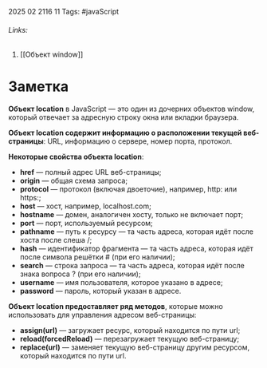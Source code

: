 2025 02 2116 11
Tags: #javaScript 
###### Links: 
1) [[Объект window]]
# Заметка
**Объект location** в JavaScript — это один из дочерних объектов window, который отвечает за адресную строку окна или вкладки браузера.  

**Объект location содержит информацию о расположении текущей веб-страницы**: URL, информацию о сервере, номер порта, протокол. 

**Некоторые свойства объекта location**:

- **href** — полный адрес URL веб-страницы; 
- **origin** — общая схема запроса; 
- **protocol** — протокол (включая двоеточие), например, http: или https:; 
- **host** — хост, например, localhost.com; 
- **hostname** — домен, аналогичен хосту, только не включает порт; 
- **port** — порт, используемый ресурсом;
- **pathname** — путь к ресурсу — та часть адреса, которая идёт после хоста после слеша /;
- **hash** — идентификатор фрагмента — та часть адреса, которая идёт после символа решётки # (при его наличии); 
- **search** — строка запроса — та часть адреса, которая идёт после знака вопроса ? (при его наличии); 
- **username** — имя пользователя, которое указано в адресе; 
- **password** — пароль, который указан в адресе.

**Объект location предоставляет ряд методов**, которые можно использовать для управления адресом веб-страницы:

- **assign(url)** — загружает ресурс, который находится по пути url; 
- **reload(forcedReload)** — перезагружает текущую веб-страницу; 
- **replace(url)** — заменяет текущую веб-страницу другим ресурсом, который находится по пути url. 

